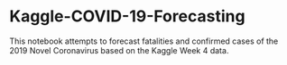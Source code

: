 # Kaggle-COVID-19-Forecasting
This notebook attempts to forecast fatalities and confirmed cases of the 2019 Novel Coronavirus based on the Kaggle Week 4 data.


